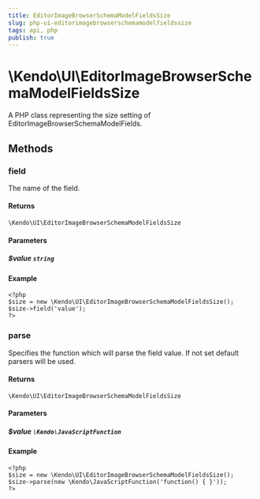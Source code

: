 ```yaml
---
title: EditorImageBrowserSchemaModelFieldsSize
slug: php-ui-editorimagebrowserschemamodelfieldssize
tags: api, php
publish: true
---
```


# \Kendo\UI\EditorImageBrowserSchemaModelFieldsSize

A PHP class representing the size setting of EditorImageBrowserSchemaModelFields.


## Methods

### field
The name of the field.

#### Returns
`\Kendo\UI\EditorImageBrowserSchemaModelFieldsSize`

#### Parameters

##### $value `string`



#### Example 
    <?php
    $size = new \Kendo\UI\EditorImageBrowserSchemaModelFieldsSize();
    $size->field('value');
    ?>

### parse
Specifies the function which will parse the field value. If not set default parsers will be used.

#### Returns
`\Kendo\UI\EditorImageBrowserSchemaModelFieldsSize`

#### Parameters

##### $value `\Kendo\JavaScriptFunction`



#### Example 
    <?php
    $size = new \Kendo\UI\EditorImageBrowserSchemaModelFieldsSize();
    $size->parse(new \Kendo\JavaScriptFunction('function() { }'));
    ?>

 
